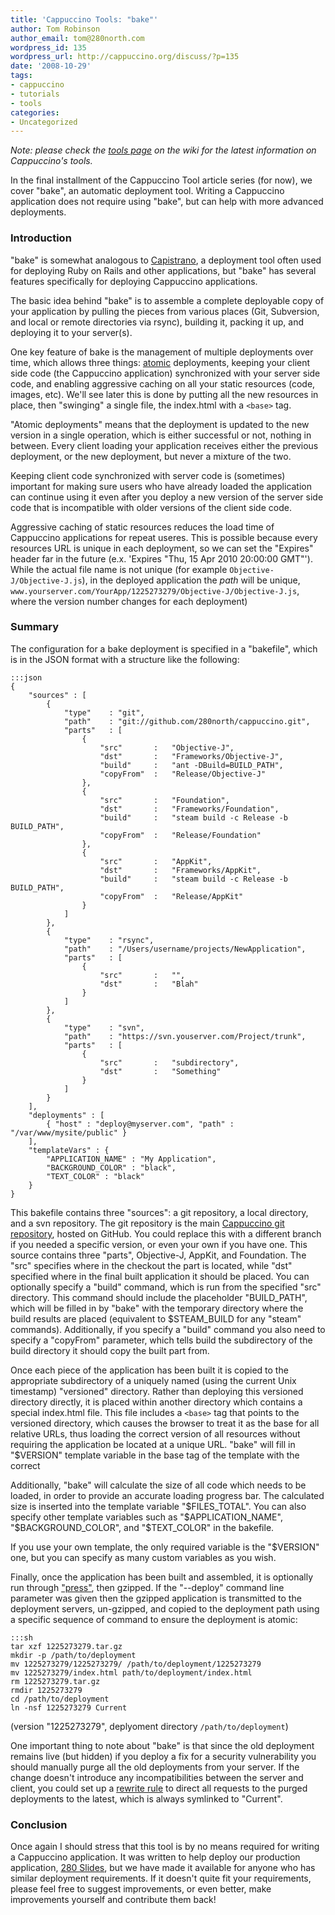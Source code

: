 ```yaml
---
title: 'Cappuccino Tools: "bake"'
author: Tom Robinson
author_email: tom@280north.com
wordpress_id: 135
wordpress_url: http://cappuccino.org/discuss/?p=135
date: '2008-10-29'
tags:
- cappuccino
- tutorials
- tools
categories:
- Uncategorized
---
```


_Note: please check the [tools page](https://github.com/cappuccino/cappuccino/wiki/tools) on the wiki for the latest information on Cappuccino's tools._

In the final installment of the Cappuccino Tool article series (for now), we cover "bake", an automatic deployment tool. Writing a Cappuccino application does not require using "bake", but can help with more advanced deployments.

### Introduction

"bake" is somewhat analogous to [Capistrano](http://www.capify.org/), a deployment tool often used for deploying Ruby on Rails and other applications, but "bake" has several features specifically for deploying Cappuccino applications.

The basic idea behind "bake" is to assemble a complete deployable copy of your application by pulling the pieces from various places (Git, Subversion, and local or remote directories via rsync), building it, packing it up, and deploying it to your server(s).

One key feature of bake is the management of multiple deployments over time, which allows three things: [atomic](http://en.wikipedia.org/wiki/Atomic_operation) deployments, keeping your client side code (the Cappuccino application) synchronized with your server side code, and enabling aggressive caching on all your static resources (code, images, etc). We'll see later this is done by putting all the new resources in place, then "swinging" a single file, the index.html with a `<base>` tag.

"Atomic deployments" means that the deployment is updated to the new version in a single operation, which is either successful or not, nothing in between. Every client loading your application receives either the previous deployment, or the new deployment, but never a mixture of the two.

Keeping client code synchronized with server code is (sometimes) important for making sure users who have already loaded the application can continue using it even after you deploy a new version of the server side code that is incompatible with older versions of the client side code.

Aggressive caching of static resources reduces the load time of Cappuccino applications for repeat useres. This is possible because every resources URL is unique in each deployment, so we can set the "Expires" header far in the future (e.x. 'Expires "Thu, 15 Apr 2010 20:00:00 GMT"'). While the actual file name is not unique (for example `Objective-J/Objective-J.js`), in the deployed application the _path_ will be unique, `www.yourserver.com/YourApp/1225273279/Objective-J/Objective-J.js`, where the version number changes for each deployment)

### Summary

The configuration for a bake deployment is specified in a "bakefile", which is in the JSON format with a structure like the following:

	:::json
	{
		"sources" : [
		    {
		        "type"    : "git",
		        "path"    : "git://github.com/280north/cappuccino.git",
		        "parts"   : [
	    	        {
	    	            "src"       :   "Objective-J",
	    	            "dst"       :   "Frameworks/Objective-J",
	    	            "build"     :   "ant -DBuild=BUILD_PATH",
	    	            "copyFrom"  :   "Release/Objective-J"
	    	        },
		            {
	    	            "src"       :   "Foundation",
	    	            "dst"       :   "Frameworks/Foundation",
	    	            "build"     :   "steam build -c Release -b BUILD_PATH",
	    	            "copyFrom"  :   "Release/Foundation"
		            },
	        	    {
	    	            "src"       :   "AppKit",
	    	            "dst"       :   "Frameworks/AppKit",
	    	            "build"     :   "steam build -c Release -b BUILD_PATH",
	    	            "copyFrom"  :   "Release/AppKit"
	        	    }
		        ]
		    },
		    {
		        "type"    : "rsync",
		        "path"    : "/Users/username/projects/NewApplication",
		        "parts"   : [
		            {
	    	            "src"       :   "",
	    	            "dst"       :   "Blah"
		            }
		        ]
		    },
		    {
		        "type"    : "svn",
		        "path"    : "https://svn.youserver.com/Project/trunk",
		        "parts"   : [
		            {
	    	            "src"       :   "subdirectory",
	    	            "dst"       :   "Something"
		            }
		        ]
		    }
		],
		"deployments" : [
		    { "host" : "deploy@myserver.com", "path" : "/var/www/mysite/public" }
		],
		"templateVars" : {
	        "APPLICATION_NAME" : "My Application",
	        "BACKGROUND_COLOR" : "black",
	        "TEXT_COLOR" : "black"
		}
	}


This bakefile contains three "sources": a git repository, a local directory, and a svn repository. The git repository is the main [Cappuccino git repository](http://github.com/cappuccino/cappuccino/), hosted on GitHub. You could replace this with a different branch if you needed a specific version, or even your own if you have one. This source contains three "parts", Objective-J, AppKit, and Foundation. The "src" specifies where in the checkout the part is located, while "dst" specified where in the final built application it should be placed. You can optionally specify a "build" command, which is run from the specified "src" directory. This command should include the placeholder "BUILD_PATH", which will be filled in by "bake" with the temporary directory where the build results are placed (equivalent to $STEAM_BUILD for any "steam" commands). Additionally, if you specify a "build" command you also need to specify a "copyFrom" parameter, which tells build the subdirectory of the build directory it should copy the built part from.

Once each piece of the application has been built it is copied to the appropriate subdirectory of a uniquely named (using the current Unix timestamp) "versioned" directory. Rather than deploying this versioned directory directly, it is placed within another directory which contains a special index.html file. This file includes a `<base>` tag that points to the versioned directory, which causes the browser to treat it as the base for all relative URLs, thus loading the correct version of all resources without requiring the application be located at a unique URL. "bake" will fill in "$VERSION" template variable in the base tag of the template with the correct

Additionally, "bake" will calculate the size of all code which needs to be loaded, in order to provide an accurate loading progress bar. The calculated size is inserted into the template variable "$FILES_TOTAL". You can also specify other template variables such as "$APPLICATION_NAME", "$BACKGROUND_COLOR", and "$TEXT_COLOR" in the bakefile.

If you use your own template, the only required variable is the "$VERSION" one, but you can specify as many custom variables as you wish.

Finally, once the application has been built and assembled, it is optionally run through ["press"](http://www.cappuccino-project.org/blog/2008/10/cappuccino-tools-press.html), then gzipped. If the "--deploy" command line parameter was given then the gzipped application is transmitted to the deployment servers, un-gzipped, and copied to the deployment path using a specific sequence of command to ensure the deployment is atomic:

	:::sh
	tar xzf 1225273279.tar.gz
	mkdir -p /path/to/deployment
	mv 1225273279/1225273279/ /path/to/deployment/1225273279
	mv 1225273279/index.html path/to/deployment/index.html
	rm 1225273279.tar.gz
	rmdir 1225273279
	cd /path/to/deployment
	ln -nsf 1225273279 Current

(version "1225273279", deplyoment directory `/path/to/deployment`)

One important thing to note about "bake" is that since the old deployment remains live (but hidden) if you deploy a fix for a security vulnerability you should manually purge all the old deployments from your server. If the change doesn't introduce any incompatibilities between the server and client, you could set up a [rewrite rule](http://en.wikipedia.org/wiki/Rewrite_engine) to direct all requests to the purged deployments to the latest, which is always symlinked to "Current".

### Conclusion

Once again I should stress that this tool is by no means required for writing a Cappuccino application. It was written to help deploy our production application, [280 Slides](http://280slides.com), but we have made it available for anyone who has similar deployment requirements. If it doesn't quite fit your requirements, please feel free to suggest improvements, or even better, make improvements yourself and contribute them back!


